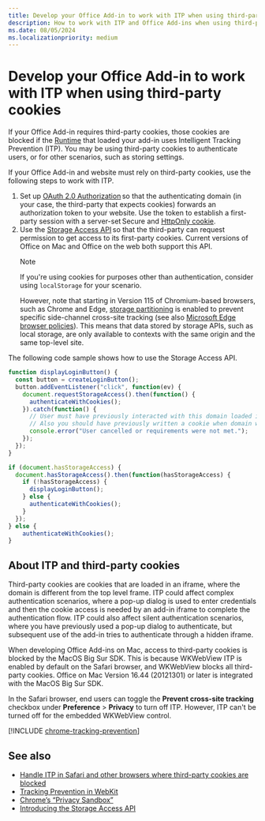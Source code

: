 ```yaml
---
title: Develop your Office Add-in to work with ITP when using third-party cookies
description: How to work with ITP and Office Add-ins when using third-party cookies.
ms.date: 08/05/2024
ms.localizationpriority: medium
---
```


# Develop your Office Add-in to work with ITP when using third-party cookies

If your Office Add-in requires third-party cookies, those cookies are blocked if the [Runtime](../testing/runtimes.md) that loaded your add-in uses Intelligent Tracking Prevention (ITP). You may be using third-party cookies to authenticate users, or for other scenarios, such as storing settings.

If your Office Add-in and website must rely on third-party cookies, use the following steps to work with ITP.

1. Set up [OAuth 2.0 Authorization](https://tools.ietf.org/html/rfc6749) so that the authenticating domain (in your case, the third-party that expects cookies) forwards an authorization token to your website. Use the token to establish a first-party session with a server-set Secure and [HttpOnly cookie](https://developer.mozilla.org/docs/Web/HTTP/Cookies#Secure_and_HttpOnly_cookies).
1. Use the [Storage Access API](https://webkit.org/blog/8124/introducing-storage-access-api/) so that the third-party can request permission to get access to its first-party cookies. Current versions of Office on Mac and Office on the web both support this API.
    > [!NOTE]
    > If you're using cookies for purposes other than authentication, consider using `localStorage` for your scenario.
    >
    > However, note that starting in Version 115 of Chromium-based browsers, such as Chrome and Edge, [storage partitioning](https://developer.chrome.com/docs/privacy-sandbox/storage-partitioning/) is enabled to prevent specific side-channel cross-site tracking (see also [Microsoft Edge browser policies](/deployedge/microsoft-edge-policies#defaultthirdpartystoragepartitioningsetting)). This means that data stored by storage APIs, such as local storage, are only available to contexts with the same origin and the same top-level site.

The following code sample shows how to use the Storage Access API.

```javascript
function displayLoginButton() {
  const button = createLoginButton();
  button.addEventListener("click", function(ev) {
    document.requestStorageAccess().then(function() {
      authenticateWithCookies(); 
    }).catch(function() {
      // User must have previously interacted with this domain loaded in a top frame.
      // Also you should have previously written a cookie when domain was loaded in the top frame.
      console.error("User cancelled or requirements were not met.");
    });
  });
}

if (document.hasStorageAccess) { 
  document.hasStorageAccess().then(function(hasStorageAccess) { 
    if (!hasStorageAccess) { 
      displayLoginButton(); 
    } else { 
      authenticateWithCookies(); 
    } 
  }); 
} else { 
    authenticateWithCookies(); 
} 
```

## About ITP and third-party cookies

Third-party cookies are cookies that are loaded in an iframe, where the domain is different from the top level frame. ITP could affect complex authentication scenarios, where a pop-up dialog is used to enter credentials and then the cookie access is needed by an add-in iframe to complete the authentication flow. ITP could also affect silent authentication scenarios, where you have previously used a pop-up dialog to authenticate, but subsequent use of the add-in tries to authenticate through a hidden iframe.

When developing Office Add-ins on Mac, access to third-party cookies is blocked by the MacOS Big Sur SDK. This is because WKWebView ITP is enabled by default on the Safari browser, and WKWebView blocks all third-party cookies. Office on Mac Version 16.44 (20121301) or later is integrated with the MacOS Big Sur SDK.

In the Safari browser, end users can toggle the **Prevent cross-site tracking** checkbox under **Preference** > **Privacy** to turn off ITP. However, ITP can't be turned off for the embedded WKWebView control.

[!INCLUDE [chrome-tracking-prevention](../includes/chrome-tracking-prevention.md)]

## See also

- [Handle ITP in Safari and other browsers where third-party cookies are blocked](/azure/active-directory/develop/reference-third-party-cookies-spas)
- [Tracking Prevention in WebKit](https://webkit.org/tracking-prevention/)
- [Chrome’s “Privacy Sandbox”](https://blog.chromium.org/2020/01/building-more-private-web-path-towards.html)
- [Introducing the Storage Access API](https://blogs.windows.com/msedgedev/2020/07/08/introducing-storage-access-api/)
